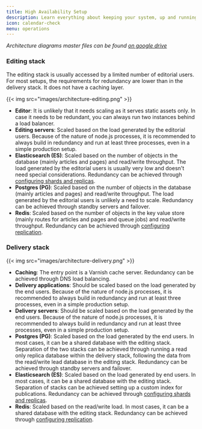 ```yaml
---
title: High Availability Setup
description: Learn everything about keeping your system, up and running.
icon: calendar-check
menu: operations
---
```


_Architecture diagrams master files can be found [on google drive](https://docs.google.com/document/d/1TQhW3HtzurI78kinxUCqf5OxG3RSoiEURXEn4AIztP0/edit#heading=h.snjxmn1ywzn)_

### Editing stack
The editing stack is usually accessed by a limited number of editorial users. For most setups, the requirements for redundancy are lower than in the delivery stack. It does not have a caching layer.

{{< img src="images/architecture-editing.png" >}}

- **Editor**: It is unlikely that it needs scaling as it serves static assets only. In case it needs to be redundant, you can always run two instances behind a load balancer.
- **Editing servers**: Scaled based on the load generated by the editorial users. Because of the nature of node.js processes, it is recommended to always build in redundancy and run at least three processes, even in a simple production setup.
- **Elasticsearch (ES)**: Scaled based on the number of objects in the database (mainly articles and pages) and read/write throughput. The load generated by the editorial users is usually very low and doesn't need special considerations. Redundancy can be achieved through [configuring shards and replicas](https://www.elastic.co/guide/en/elasticsearch/guide/current/scale.html).
- **Postgres (PG)**: Scaled based on the number of objects in the database (mainly articles and pages) and read/write throughput. The load generated by the editorial users is unlikely a need to scale. Redundancy can be achieved through standby servers and failover.
- **Redis**: Scaled based on the number of objects in the key value store (mainly routes for articles and pages and queue jobs) and read/write throughput. Redundancy can be achieved through [configuring replication](https://redis.io/topics/replication).

### Delivery stack

{{< img src="images/architecture-delivery.png" >}}

- **Caching**: The entry point is a Varnish cache server. Redundancy can be achieved through DNS load balancing.
- **Delivery applications**: Should be scaled based on the load generated by the end users. Because of the nature of node.js processes, it is recommended to always build in redundancy and run at least three processes, even in a simple production setup.
- **Delivery servers**: Should be scaled based on the load generated by the end users. Because of the nature of node.js processes, it is recommended to always build in redundancy and run at least three processes, even in a simple production setup.
- **Postgres (PG)**: Scaled based on the load generated by the end users. In most cases, it can be a shared database with the editing stack. Separation of the two stacks can be achieved through running a read only replica database within the delivery stack, following the data from the read/write lead database in the editing stack. Redundancy can be achieved through standby servers and failover.
- **Elasticsearch (ES)**: Scaled based on the load generated by end users. In most cases, it can be a shared database with the editing stack. Separation of stacks can be achieved setting up a custom index for publications. Redundancy can be achieved through [configuring shards and replicas](https://www.elastic.co/guide/en/elasticsearch/guide/current/scale.html).
- **Redis**: Scaled based on the read/write load. In most cases, it can be a shared database with the editing stack. Redundancy can be achieved through [configuring replication](https://redis.io/topics/replication).
